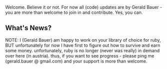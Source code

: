 Welcome.  Believe it or not. For now all (code) updates are by Gerald Bauer - you are more than welcome to join in and contribute. Yes, you can.


## What's News?

NOTE:  I (Gerald Bauer) am happy to work on your library of choice for ruby, BUT unfortunately for now I have first to figure out how to survive and earn some money. unfortunately, ruby is no longer (never was really) in demand over here (in austria). 
thus, if you want to see progress - please ping me (gerald.bauer @ gmail.com) and your support is more than welcome.


<!--
For now see the weekly update posts in [**Gerald Bauer's Code Monkey Diary / Updates - What's News? »**](https://geraldb.github.io/)  

Let's do (drop-in) ruby (in-person) meetups. Yes, you can. Join us.  
For more see [**Vienna.rb / Wien.rb - Ruby Meetup / Stammtisch in Vienna, Austria »**](https://viennarb.github.io/)

For an auto-generated¹ Gems Timline, see [**Ruby Code Commons (COCOS) Gem Timeline (By Month) - 117 Gems, 638 Updates »**](https://rubycocos.github.io)

---

¹: via [gemverse](https://github.com/rubycocos/git/tree/master/gemverse)

-->
